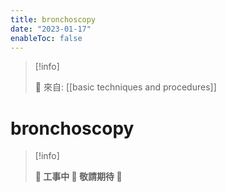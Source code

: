 ```yaml
---
title: bronchoscopy
date: "2023-01-17"
enableToc: false
---
```


> [!info]
>
> 🌱 來自: [[basic techniques and procedures]]

# bronchoscopy

> [!info]
>
> **👷 工事中 🌱 敬請期待 🚧**


